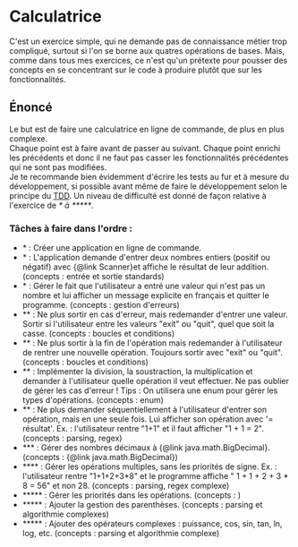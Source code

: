 # Calculatrice

C'est un exercice simple, qui ne demande pas de connaissance métier trop compliqué, surtout si l'on se borne aux quatres opérations de bases.
Mais, comme dans tous mes exercices, ce n'est qu'un prétexte pour pousser des concepts en se concentrant sur le code à produire plutôt que sur les fonctionnalités.

## Énoncé
Le but est de faire une calculatrice en ligne de commande, de plus en plus complexe.   
Chaque point est à faire avant de passer au suivant. 
Chaque point enrichi les précédents et donc il ne faut pas casser les fonctionnalités précédentes qui ne sont pas modifiées.  
Je te recommande bien évidemment d'écrire les tests au fur et à mesure du développement, si possible avant même de faire le développement selon le principe du [TDD](https://fr.wikipedia.org/wiki/Test_driven_development). 
Un niveau de difficulté est donné de façon relative à l'exercice de _\* à \*\*\*\*\*_.

### Tâches à faire dans l'ordre : 
- \* : Créer une application en ligne de commande.
- \* : L'application demande d'entrer deux nombres entiers (positif ou négatif) avec {@link Scanner}et affiche le résultat de leur addition. (concepts : entrée et sortie standards)
- \* : Gérer le fait que l'utilisateur a entré une valeur qui n'est pas un nombre et lui afficher un message explicite en français et quitter le programme. (concepts : gestion d'erreurs)
- \*\* : Ne plus sortir en cas d'erreur, mais redemander d'entrer une valeur. Sortir si l'utilisateur entre les valeurs "exit" ou "quit", quel que soit la casse. (concepts : boucles et conditions)
- \*\* : Ne plus sortir à la fin de l'opération mais redemander à l'utilisateur de rentrer une nouvelle opération. Toujours sortir avec "exit" ou "quit". (concepts : boucles et conditions)
- \*\* : Implémenter la division, la soustraction, la multiplication et demander à l'utilisateur quelle opération il veut effectuer. Ne pas oublier de gérer les cas d'erreur ! Tips : On utilisera une enum pour gérer les types d'opérations. (concepts : enum)
- \*\* : Ne plus demander séquentiellement à l'utilisateur d'entrer son opération, mais en une seule fois. Lui afficher son opération avec  '= résultat'. Ex. : l'utilisateur rentre "1+1" et il faut afficher "1 + 1 = 2".
    (concepts : parsing, regex) 
- \*\*\* : Gérer des nombres décimaux à {@link java.math.BigDecimal}. (concepts : {@link java.math.BigDecimal})
- \*\*\*\* : Gérer les opérations multiples, sans les priorités de signe. Ex. : l'utilisateur rentre "1+1+2+3\*8" et le programme affiche " 1 + 1 + 2 + 3 \* 8 = 56" et non 28. (concepts : parsing, regex complexe)
- \*\*\*\*\* : Gérer les priorités dans les opérations. (concepts : )
- \*\*\*\*\* : Ajouter la gestion des parenthèses. (concepts : parsing et algorithmie complexes)
- \*\*\*\*\* : Ajouter des opérateurs complexes : puissance, cos, sin, tan, ln, log, etc. (concepts : parsing et algorithmie complexe)

